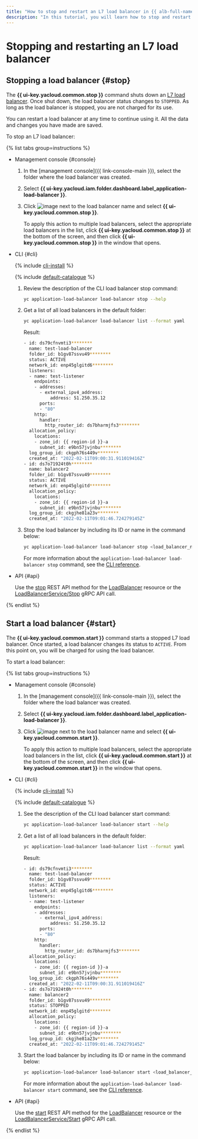 ```yaml
---
title: "How to stop and restart an L7 load balancer in {{ alb-full-name }}"
description: "In this tutorial, you will learn how to stop and restart an L7 load balancer in {{ alb-name }}."
---
```


# Stopping and restarting an L7 load balancer

## Stopping a load balancer {#stop}

The **{{ ui-key.yacloud.common.stop }}** command shuts down an [L7 load balancer](../concepts/application-load-balancer.md). Once shut down, the load balancer status changes to `STOPPED`. As long as the load balancer is stopped, you are not charged for its use.

You can restart a load balancer at any time to continue using it. All the data and changes you have made are saved.

To stop an L7 load balancer:

{% list tabs group=instructions %}

- Management console {#console}

   1. In the [management console]({{ link-console-main }}), select the folder where the load balancer was created.
   1. Select **{{ ui-key.yacloud.iam.folder.dashboard.label_application-load-balancer }}**.
   1. Click ![image](../../_assets/console-icons/ellipsis.svg) next to the load balancer name and select **{{ ui-key.yacloud.common.stop }}**.

      To apply this action to multiple load balancers, select the appropriate load balancers in the list, click **{{ ui-key.yacloud.common.stop }}** at the bottom of the screen, and then click **{{ ui-key.yacloud.common.stop }}** in the window that opens.

- CLI {#cli}

   {% include [cli-install](../../_includes/cli-install.md) %}

   {% include [default-catalogue](../../_includes/default-catalogue.md) %}

   1. Review the description of the CLI load balancer stop command:

      ```bash
      yc application-load-balancer load-balancer stop --help
      ```

   1. Get a list of all load balancers in the default folder:

      ```bash
      yc application-load-balancer load-balancer list --format yaml
      ```

      Result:

      
      ```bash
      - id: ds79cfnvmti3********
        name: test-load-balancer
        folder_id: b1gv87ssvu49********
        status: ACTIVE
        network_id: enp45glgitd6********
        listeners:
        - name: test-listener
          endpoints:
          - addresses:
            - external_ipv4_address:
                address: 51.250.35.12
            ports:
            - "80"
          http:
            handler:
              http_router_id: ds7bharmjfs3********
        allocation_policy:
          locations:
          - zone_id: {{ region-id }}-a
            subnet_id: e9bn57jvjnbu********
        log_group_id: ckgph76s449v********
        created_at: "2022-02-11T09:00:31.911019416Z"
      - id: ds7o71924t0h********
        name: balancer2
        folder_id: b1gv87ssvu49********
        status: ACTIVE
        network_id: enp45glgitd********
        allocation_policy:
          locations:
          - zone_id: {{ region-id }}-a
            subnet_id: e9bn57jvjnbu********
        log_group_id: ckgjhe81a23v********
        created_at: "2022-02-11T09:01:46.724279145Z"
      ```



   1. Stop the load balancer by including its ID or name in the command below:

      ```bash
      yc application-load-balancer load-balancer stop <load_balancer_name>
      ```

      For more information about the `application-load-balancer load-balancer stop` command, see the [CLI reference](../../cli/cli-ref/managed-services/application-load-balancer/load-balancer/stop.md).

- API {#api}

   Use the [stop](../api-ref/LoadBalancer/stop.md) REST API method for the [LoadBalancer](../api-ref/LoadBalancer/index.md) resource or the [LoadBalancerService/Stop](../api-ref/grpc/load_balancer_service.md#Stop) gRPC API call.

{% endlist %}

## Start a load balancer {#start}

The **{{ ui-key.yacloud.common.start }}** command starts a stopped L7 load balancer. Once started, a load balancer changes its status to `ACTIVE`. From this point on, you will be charged for using the load balancer.

To start a load balancer:

{% list tabs group=instructions %}

- Management console {#console}

   1. In the [management console]({{ link-console-main }}), select the folder where the load balancer was created.
   1. Select **{{ ui-key.yacloud.iam.folder.dashboard.label_application-load-balancer }}**.
   1. Click ![image](../../_assets/console-icons/ellipsis.svg) next to the load balancer name and select **{{ ui-key.yacloud.common.start }}**.

      To apply this action to multiple load balancers, select the appropriate load balancers in the list, click **{{ ui-key.yacloud.common.start }}** at the bottom of the screen, and then click **{{ ui-key.yacloud.common.start }}** in the window that opens.

- CLI {#cli}

   {% include [cli-install](../../_includes/cli-install.md) %}

   {% include [default-catalogue](../../_includes/default-catalogue.md) %}

   1. See the description of the CLI load balancer start command:

      ```bash
      yc application-load-balancer load-balancer start --help
      ```

   1. Get a list of all load balancers in the default folder:

      ```bash
      yc application-load-balancer load-balancer list --format yaml
      ```

      Result:

      
      ```bash
      - id: ds79cfnvmti3********
        name: test-load-balancer
        folder_id: b1gv87ssvu49********
        status: ACTIVE
        network_id: enp45glgitd6********
        listeners:
        - name: test-listener
          endpoints:
          - addresses:
            - external_ipv4_address:
                address: 51.250.35.12
            ports:
            - "80"
          http:
            handler:
              http_router_id: ds7bharmjfs3********
        allocation_policy:
          locations:
          - zone_id: {{ region-id }}-a
            subnet_id: e9bn57jvjnbu********
        log_group_id: ckgph76s449v********
        created_at: "2022-02-11T09:00:31.911019416Z"
      - id: ds7o71924t0h********
        name: balancer2
        folder_id: b1gv87ssvu49********
        status: STOPPED
        network_id: enp45glgitd********
        allocation_policy:
          locations:
          - zone_id: {{ region-id }}-a
            subnet_id: e9bn57jvjnbu********
        log_group_id: ckgjhe81a23v********
        created_at: "2022-02-11T09:01:46.724279145Z"
      ```



   1. Start the load balancer by including its ID or name in the command below:

      ```bash
      yc application-load-balancer load-balancer start <load_balancer_name>
      ```

      For more information about the `application-load-balancer load-balancer start` command, see the [CLI reference](../../cli/cli-ref/managed-services/application-load-balancer/load-balancer/start.md).

- API {#api}

   Use the [start](../api-ref/LoadBalancer/start.md) REST API method for the [LoadBalancer](../api-ref/LoadBalancer/index.md) resource or the [LoadBalancerService/Start](../api-ref/grpc/load_balancer_service.md#Start) gRPC API call.

{% endlist %}
